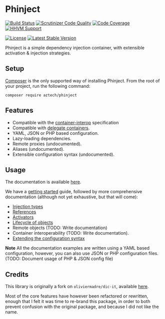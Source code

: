 Phinject
========

[![Build Status](https://travis-ci.org/aztech-digital/phinject.png?branch=master)](https://travis-ci.org/aztech-digital/phinject)
[![Scrutinizer Code Quality](https://img.shields.io/scrutinizer/coverage/g/aztech-digital/phinject.svg?style=flat)](https://scrutinizer-ci.com/g/aztech-digital/phinject/?branch=master)
[![Code Coverage](https://img.shields.io/scrutinizer/g/aztech-digital/phinject.svg?style=flat)](https://scrutinizer-ci.com/g/aztech-digital/phinject/?branch=master)
[![HHVM Support](https://img.shields.io/hhvm/aztech/phinject.svg)](http://hhvm.h4cc.de/package/aztech/phinject)

[![License](https://img.shields.io/packagist/l/aztech/phinject.svg?style=flat)](https://packagist.org/packages/aztech/phinject)
[![Latest Stable Version](https://img.shields.io/packagist/v/aztech/phinject.svg?style=flat)](https://packagist.org/packages/aztech/phinject) 


Phinject is a simple dependency injection container, with extensible activation & injection strategies.

## Setup

[Composer](https://getcomposer.org) is the only supported way of installing Phinject. From the root of your project, run the following command:

```
composer require aztech/phinject
```

## Features

- Compatible with the [container-interop](https://github.com/container-interop/container-interop) specification
- Compatible with [delegate containers](https://github.com/container-interop/container-interop/blob/master/docs/Delegate-lookup.md).
- YAML, JSON or PHP based configuration.
- Lazy-loading dependencies.
- Remote proxies (undocumented).
- Aliases (undocumented).
- Extensible configuration syntax (undocumented).

## Usage

The documentation is available [here](./doc/).

We have a [getting started](./doc/01-Getting-started.md) guide, followed by more comprehensive documentation (although not yet exhaustive, but that will come):

- [Injection types](./doc/02-Injection-types.md)
- [References](./doc/03-References.md)
- [Activators](./doc/04-Activators.md) 
- [Lifecycle of objects](./doc/05-Lifecycle.md)
- Remote objects (TODO: Write documentation)
- Container interoperability (TODO: Write documentation).
- [Extending the configuration syntax](./doc/07-Extensibility.md)

**Note** All the documentation examples are written using a YAML based configuration, however, you can also use JSON or PHP configuration files. (TODO: Document usage of PHP & JSON config file)

## Credits

This library is originally a fork on `oliviermadre/dic-it`, available [here](https://github.com/oliviermadre/dic-it).

Most of the core features have however been refactored or rewritten, enough that I felt it was time to re-brand this package, in order to both prevent confusion with the original package, and because I did not like the name.
